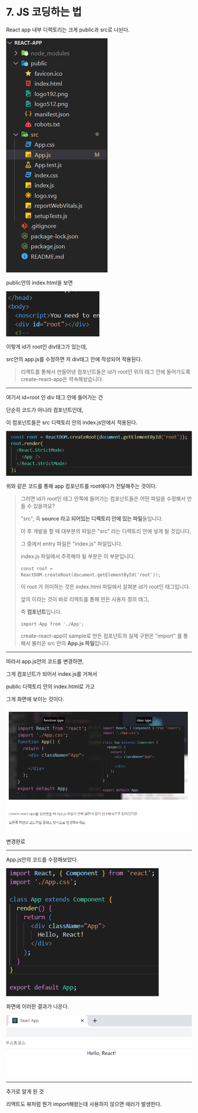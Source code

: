 # 7. JS 코딩하는 법



React app 내부 디렉토리는 크게 public과 src로 나뉜다.

![image-20220709175119741](7.%20JS%20%EC%BD%94%EB%94%A9%ED%95%98%EB%8A%94%20%EB%B2%95.assets/image-20220709175119741.png)



public안의 index.html을 보면

![image-20220709175148600](7.%20JS%20%EC%BD%94%EB%94%A9%ED%95%98%EB%8A%94%20%EB%B2%95.assets/image-20220709175148600.png)

이렇게 id가 root인 div태그가 있는데,

src안의 app.js를 수정하면 저 div태그 안에 작성되어 적용된다.

> 리액트를 통해서 만들어낸 컴포넌트들은 id가 root인 위의 태그 안에 들어가도록 create-react-app은 약속해놨습니다.



---



여기서 id=root 인 div 태그 안에 들어가는 건

단순히 코드가 아니라 컴포넌트인데,

이 컴포넌트들은 src 디렉토리 안의 index.js안에서 적용된다.

![image-20220709175554577](7.%20JS%20%EC%BD%94%EB%94%A9%ED%95%98%EB%8A%94%20%EB%B2%95.assets/image-20220709175554577.png)

위와 같은 코드를 통해 app 컴포넌트를 root에다가 전달해주는 것이다.

> 그러면 id가 root인 태그 안쪽에 들어가는 컴포넌트들은 어떤 파일을 수정해서 만들 수 있을까요?
>
> "src", 즉 **source 라고 되어있는 디렉토리 안에 있는 파일**들입니다.
>
> 
> 이 후 개발을 할 때 대부분의 파일은 "src" 라는 디렉토리 안에 넣게 될 것입니다. 
>
> 그 중에서 entry 파일은 "index.js" 파일입니다. 
>
> index.js 파일에서 주목해야 될 부분은 이 부분입니다.
>
> `const root = ReactDOM.createRoot(document.getElementById('root'));`
>
> 이 root 가 의미하는 것은 index.html 파일에서 살펴본 id가 root인 태그입니다.
>
> 앞의 <App/> 이라는 것이 바로 리액트를 통해 만든 사용자 정의 태그, 
>
> 즉 **컴포넌트**입니다.
>
> `import App from './App';`
>
>  create-react-app이 sample로 만든 <APP/> 컴포넌트의 실제 구현은 "import" 를 통해서 불러온 src 안의 **App.js 파일**입니다. 



---



따라서 app.js안의 코드를 변경하면,

그게 컴포넌트가 되어서 index.js를 거쳐서

public 디렉토리 안의 index.html로 가고

그게 화면에 보이는 것이다.



![image-20220709175855684](7.%20JS%20%EC%BD%94%EB%94%A9%ED%95%98%EB%8A%94%20%EB%B2%95.assets/image-20220709175855684.png)

변경완료



---



App.js안의 코드를 수정해보았다.

![image-20220709175935510](7.%20JS%20%EC%BD%94%EB%94%A9%ED%95%98%EB%8A%94%20%EB%B2%95.assets/image-20220709175935510.png)



화면에 이러한 결과가 나온다.

![image-20220709175952048](7.%20JS%20%EC%BD%94%EB%94%A9%ED%95%98%EB%8A%94%20%EB%B2%95.assets/image-20220709175952048.png)

---



추가로 알게 된 것

리액트도 뷰처럼 뭔가 import해왔는데 사용하지 않으면 에러가 발생한다.